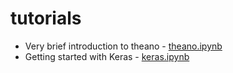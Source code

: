 # tutorials

- Very brief introduction to theano - [theano.ipynb]()
- Getting started with Keras - [keras.ipynb]()
